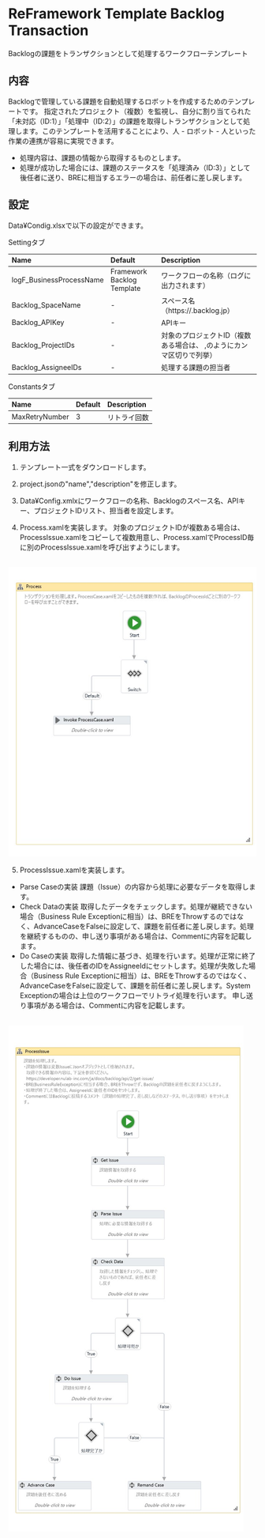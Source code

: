 # ReFramework Template Backlog Transaction

Backlogの課題をトランザクションとして処理するワークフローテンプレート

## 内容

Backlogで管理している課題を自動処理するロボットを作成するためのテンプレートです。
指定されたプロジェクト（複数）を監視し、自分に割り当てられた「未対応（ID:1）」「処理中（ID:2）」の課題を取得しトランザクションとして処理します。このテンプレートを活用することにより、人 - ロボット - 人といった作業の連携が容易に実現できます。


* 処理内容は、課題の情報から取得するものとします。
* 処理が成功した場合には、課題のステータスを「処理済み（ID:3）」として後任者に送り、BREに相当するエラーの場合は、前任者に差し戻します。

## 設定

Data¥Condig.xlsxで以下の設定ができます。

Settingタブ

| Name                     | Default                    | Description                                                                                  |
|:-------------------------|:---------------------------|:---------------------------------------------------------------------------------------------|
| logF_BusinessProcessName | Framework Backlog Template | ワークフローの名称（ログに出力されます）                                                     |
| Backlog_SpaceName        | -                          | スペース名（https://<Space Name>.backlog.jp）                                                |
| Backlog_APIKey           | -                          | APIキー                                                                                      |
| Backlog_ProjectIDs       | -                          | 対象のプロジェクトID（複数ある場合は、 <Project ID>,<Project ID>のようにカンマ区切りで列挙） |
| Backlog_AssigneeIDs      | -                          | 処理する課題の担当者                                                                         |

Constantsタブ

| Name           | Default | Description  |
|:---------------|:--------|:-------------|
| MaxRetryNumber | 3       | リトライ回数 |

## 利用方法

1. テンプレート一式をダウンロードします。

2. project.jsonの"name","description"を修正します。

3. Data¥Config.xmlxにワークフローの名称、Backlogのスペース名、APIキー、プロジェクトIDリスト、担当者を設定します。

4. Process.xamlを実装します。
  対象のプロジェクトIDが複数ある場合は、ProcessIssue.xamlをコピーして複数用意し、Process.xamlでProcessID毎に別のProcessIssue.xamlを呼び出すようにします。

  <br/><img src='./Process.jpg'><br/>

5. ProcessIssue.xamlを実装します。
  * Parse Caseの実装
    課題（Issue）の内容から処理に必要なデータを取得します。
  * Check Dataの実装
    取得したデータをチェックします。処理が継続できない場合（Business Rule Exceptionに相当）は、BREをThrowするのではなく、AdvanceCaseをFalseに設定して、課題を前任者に差し戻します。処理を継続するものの、申し送り事項がある場合は、Commentに内容を記載します。
  * Do Caseの実装
    取得した情報に基づき、処理を行います。処理が正常に終了した場合には、後任者のIDをAssigneeIdにセットします。処理が失敗した場合（Business Rule Exceptionに相当）は、BREをThrowするのではなく、AdvanceCaseをFalseに設定して、課題を前任者に差し戻します。System Exceptionの場合は上位のワークフローでリトライ処理を行います。
    申し送り事項がある場合は、Commentに内容を記載します。

  <br/><img src='./ProcessIssue.jpg'><br/>
